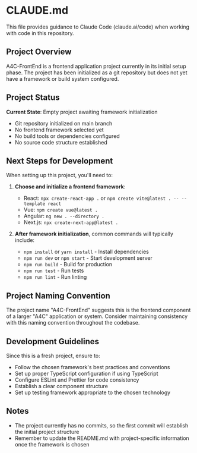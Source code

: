 # CLAUDE.md

This file provides guidance to Claude Code (claude.ai/code) when working with code in this repository.

## Project Overview

A4C-FrontEnd is a frontend application project currently in its initial setup phase. The project has been initialized as a git repository but does not yet have a framework or build system configured.

## Project Status

**Current State**: Empty project awaiting framework initialization
- Git repository initialized on main branch
- No frontend framework selected yet
- No build tools or dependencies configured
- No source code structure established

## Next Steps for Development

When setting up this project, you'll need to:

1. **Choose and initialize a frontend framework**:
   - React: `npx create-react-app .` or `npm create vite@latest . -- --template react`
   - Vue: `npm create vue@latest .`
   - Angular: `ng new . --directory .`
   - Next.js: `npx create-next-app@latest .`

2. **After framework initialization**, common commands will typically include:
   - `npm install` or `yarn install` - Install dependencies
   - `npm run dev` or `npm start` - Start development server
   - `npm run build` - Build for production
   - `npm run test` - Run tests
   - `npm run lint` - Run linting

## Project Naming Convention

The project name "A4C-FrontEnd" suggests this is the frontend component of a larger "A4C" application or system. Consider maintaining consistency with this naming convention throughout the codebase.

## Development Guidelines

Since this is a fresh project, ensure to:
- Follow the chosen framework's best practices and conventions
- Set up proper TypeScript configuration if using TypeScript
- Configure ESLint and Prettier for code consistency
- Establish a clear component structure
- Set up testing framework appropriate to the chosen technology

## Notes

- The project currently has no commits, so the first commit will establish the initial project structure
- Remember to update the README.md with project-specific information once the framework is chosen